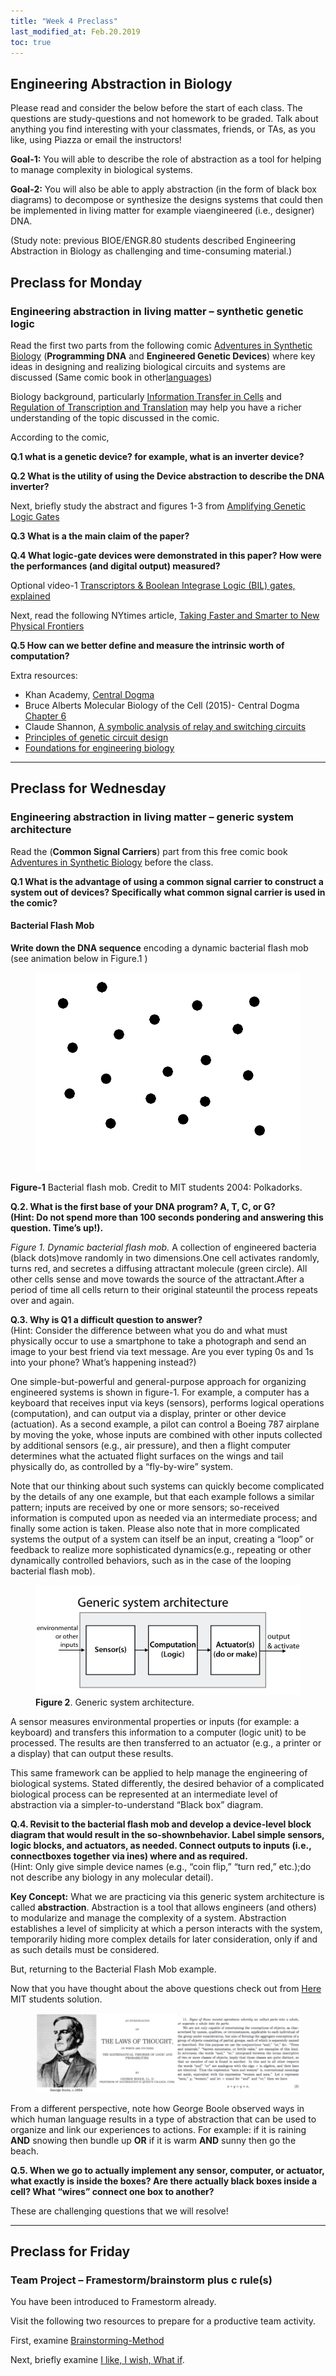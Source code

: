 ```yaml
---
title: "Week 4 Preclass"
last_modified_at: Feb.20.2019
toc: true
---
```

## Engineering Abstraction in Biology

Please read and consider the below before the start of each class. The questions are study-questions and not homework to be graded. Talk about anything you find interesting with your classmates, friends, or TAs, as you like, using Piazza or email the instructors!

**Goal-1:** You will able to describe the role of abstraction as a tool for helping 
to manage complexity in biological systems.

**Goal-2:** You will also be able to apply abstraction (in the form of black box diagrams) to decompose 
or synthesize the designs systems that could then be implemented in living matter for example viaengineered 
(i.e., designer) DNA.

(Study note: previous BIOE/ENGR.80 students described Engineering Abstraction in Biology as challenging and time-consuming material.)

## Preclass for Monday

### Engineering abstraction in living matter – synthetic genetic logic

Read the first two parts from the following comic [Adventures in Synthetic Biology](http://web.mit.edu/endy/www/scraps/comic/AiSB.vol1.pdf) (**Programming DNA** and **Engineered Genetic Devices**)  where key ideas in designing and realizing biological circuits and systems are discussed
(Same comic book in other[languages](https://openwetware.org/wiki/Adventures))

Biology background, particularly  [Information Transfer in Cells](https://www.nature.com/scitable/ebooks/cntNm-14749010/122996756/) and [Regulation of Transcription and Translation](https://www.nature.com/scitable/ebooks/cntNm-14749010/122996928/) may help you have a richer understanding of the topic discussed in the comic. 

According to the comic,

**Q.1  what is a genetic device? for example, what is an inverter device?** 

**Q.2  What is the utility of using the Device abstraction to describe the DNA inverter?**

Next, briefly study the abstract and figures 1-3 from [Amplifying Genetic Logic Gates](https://science.sciencemag.org/content/340/6132/599/tab-pdf)

**Q.3  What is a the main claim of the paper?** 

**Q.4  What logic-gate devices were demonstrated in this paper?  How were the performances (and digital output) measured?**

Optional video-1 [Transcriptors & Boolean Integrase Logic (BIL) gates, explained](https://www.youtube.com/watch?v=ahYZBeP_r5U&t)

Next, read the following NYtimes article, [Taking Faster and Smarter to New Physical Frontiers](https://www.nytimes.com/2011/12/06/science/drew-endy-better-computing-for-the-things-we-care-about-most.html)

**Q.5 How can we better define and measure the intrinsic worth of computation?**

Extra resources:

- Khan Academy, [Central Dogma](https://www.khanacademy.org/science/biology/gene-expression-central-dogma)
- Bruce Alberts Molecular Biology of the Cell (2015)- Central Dogma  [Chapter 6](https://www.ncbi.nlm.nih.gov/books/NBK21054/) 
- Claude Shannon, [A symbolic analysis of relay and switching circuits](https://dspace.mit.edu/handle/1721.1/11173)
- [Principles of genetic circuit design](https://www.nature.com/articles/nmeth.2926)
- [Foundations for engineering biology](https://www.nature.com/articles/nature04342)

_______________________________________________

## Preclass for Wednesday

### Engineering abstraction in living matter – generic system architecture

Read the (**Common Signal Carriers**) part from this free comic book [Adventures in Synthetic Biology](https://openwetware.org/wiki/Adventures) before the class. 

**Q.1  What is the advantage of using a  common signal carrier to construct a system out of devices?  Specifically what common signal carrier is used in the comic?**

#### Bacterial Flash Mob

**Write down the DNA sequence** encoding a dynamic bacterial flash mob (see animation below in Figure.1 )

<figure>
<a href="/assets/images/w3_IEcolibratorMovie.gif"><img src="/assets/images/w3_IEcolibratorMovie.gif"></a>
</figure> 

**Figure-1** Bacterial flash mob. Credit to MIT students 2004: Polkadorks. 

**Q.2. What is the first base of your DNA program?  A, T, C, or G?  
(Hint: Do not spend more than 100 seconds pondering and answering this question.  Time’s up!).**  

*Figure 1.  Dynamic bacterial flash mob.* 
A collection of engineered bacteria (black dots)move randomly in two dimensions.One cell activates randomly, turns red, and secretes a diffusing attractant molecule (green circle). All other cells sense and move towards the source of the attractant.After a period of time all cells return to their original stateuntil the process repeats over and again.

**Q.3. Why is Q1 a difficult question to answer?**   
(Hint: Consider the difference between what you do and what must physically occur to use a smartphone to take a photograph and send an image to your best friend via text message.  Are you ever typing 0s and 1s into your phone?  What’s happening instead?)

One simple-but-powerful and general-purpose approach for organizing engineered systems is shown in figure-1.  For example, a computer has a keyboard that receives input via keys (sensors), performs logical operations (computation), and can output via a display, printer or other device (actuation).  As a second example, a pilot can control a Boeing 787 airplane by moving the yoke, whose inputs are combined with other inputs collected by additional sensors (e.g., air pressure), and then a flight computer determines what the actuated flight surfaces on the wings and tail physically do, as controlled by a “fly-by-wire” system.

Note that our thinking about such systems can quickly become complicated by the details of any one example, but that each example follows a similar pattern; inputs are received by one or more sensors; so-received information is computed upon as needed via an intermediate process; and finally some action is taken.  Please also note that in more complicated systems the output of a system can itself be an input, creating a “loop” or feedback to realize more sophisticated dynamics(e.g., repeating or other dynamically controlled behaviors, such as in the case of the looping bacterial flash mob).

<figure>
<a href="/assets/images/generic system arch.png"><img src="/assets/images/generic system arch.png"></a>
<figcaption><b>Figure 2</b>. Generic system architecture.</figcaption>
</figure>

A sensor measures environmental properties or inputs  (for example: a keyboard) and transfers this information to a computer (logic unit) to be processed. The results are then transferred to an actuator (e.g., a printer or a display) that can output these results.

This same framework can be applied to help manage the engineering of biological systems. Stated differently, the desired behavior of a complicated biological process can be represented at an intermediate level of abstraction via a simpler-to-understand  “Black box” diagram.

**Q.4. Revisit to the bacterial flash mob and develop a device-level block diagram that would result in the so-shownbehavior.  Label simple sensors, logic blocks, and actuators, as needed.  Connect outputs to inputs (i.e., connectboxes together via ines) where and as required.**  
(Hint: Only give simple device names (e.g., “coin flip,” “turn red,” etc.);do not describe any biology in any molecular detail).

**Key Concept:** What we are practicing via this generic system architecture is called **abstraction**. 
Abstraction is a tool that allows engineers (and others) to modularize and manage the complexity of a system. Abstraction establishes a level of simplicity at which a person interacts with the system, temporarily hiding more complex details for later consideration, only if and as such details must be considered.  

But, returning to the Bacterial Flash Mob example.

Now that you have thought about the above questions check out from [Here](https://2006.igem.org/wiki/index.php/IAP2004:Polkadorks)  MIT students solution. 

<figure>
<a href="/assets/images/w6pc_the laws of thought.png"><img src="/assets/images/w6pc_the laws of thought.png"></a>
</figure>

From a different perspective, note how George Boole observed ways in which human language results in a type of abstraction that can be used to organize and link our experiences to actions.  For example: if it is raining **AND** snowing then bundle up **OR** if it is warm **AND** sunny then go the beach.

**Q.5. When we go to actually implement any sensor, computer, or actuator, what exactly is inside the boxes?  Are there actually black boxes inside a cell?  What “wires” connect one box to another?**

These are challenging questions that we will resolve!

______________________________________________________

##  Preclass for Friday
### Team Project – Framestorm/brainstorm plus c rule(s)

You have been introduced to Framestorm already.  

Visit the following two resources to prepare for a productive team activity.

First, examine [Brainstorming-Method](https://dschool-old.stanford.edu/sandbox/groups/dstudio/wiki/2fced/attachments/660d8/Brainstorming-Method.pdf?sessionID=d07c198d92501ebb3eee4ff3da193b387130fcbf)

Next, briefly examine [I like, I wish, What if](https://dschool-old.stanford.edu/wp-content/themes/dschool/method-cards/i-like-i-wish-what-if.pdf).  
